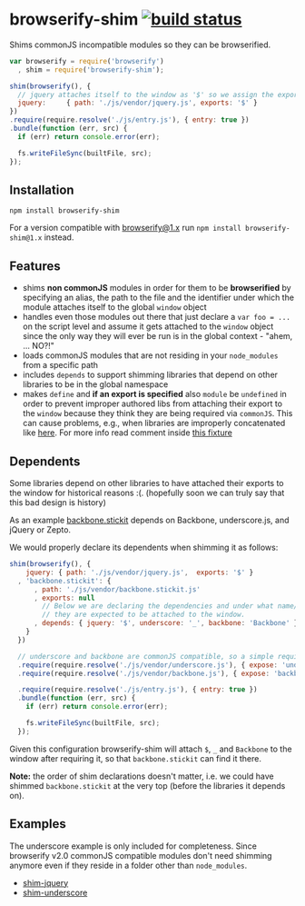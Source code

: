 # browserify-shim [![build status](https://secure.travis-ci.org/thlorenz/browserify-shim.png)](http://travis-ci.org/thlorenz/browserify-shim)

Shims commonJS incompatible modules so they can be browserified.

```js
var browserify = require('browserify')
  , shim = require('browserify-shim');

shim(browserify(), {
  // jquery attaches itself to the window as '$' so we assign the exports accordingly
  jquery:     { path: './js/vendor/jquery.js', exports: '$' }
})
.require(require.resolve('./js/entry.js'), { entry: true })
.bundle(function (err, src) {
  if (err) return console.error(err);

  fs.writeFileSync(builtFile, src);
});
```

## Installation

    npm install browserify-shim

For a version compatible with browserify@1.x run `npm install browserify-shim@1.x` instead.

## Features

- shims **non commonJS** modules in order for them to be **browserified** by specifying an alias, the path to the file and
  the identifier under which the module attaches itself to the global `window` object
- handles even those modules out there that just declare a `var foo = ...` on the script level and assume it gets attached to the
  `window` object since the only way they will ever be run is in the global context - "ahem, ... NO?!"
- loads commonJS modules that are not residing in your `node_modules` from a specific path
- includes `depends` to support shimming libraries that depend on other libraries to be in the global namespace
- makes `define` and **if an export is specified** also `module` be `undefined` in order to prevent improper authored
  libs from attaching their export to the `window` because they think they are being required via `commonJS`. This can cause problems,
  e.g., when libraries are improperly concatenated like
  [here](https://github.com/mhemesath/r2d3/blob/918bd076e4f980722438b2594d1eba53a522ce75/r2d3.v2.js#L222). For more info
  read comment inside [this
  fixture](https://github.com/thlorenz/browserify-shim/blob/master/test/fixtures/shims/lib-with-exports-define-global-problem.js)

## Dependents

Some libraries depend on other libraries to have attached their exports to the window for historical reasons :(.
(hopefully soon we can truly say that this bad design is history)

As an example [backbone.stickit](http://nytimes.github.com/backbone.stickit/) depends on Backbone, underscore.js,
and jQuery or Zepto.

We would properly declare its dependents when shimming it as follows:

```js
shim(browserify(), {
    jquery: { path: './js/vendor/jquery.js',  exports: '$' }
  , 'backbone.stickit': {
      , path: './js/vendor/backbone.stickit.js'
      , exports: null
        // Below we are declaring the dependencies and under what name/symbol 
        // they are expected to be attached to the window.
      , depends: { jquery: '$', underscore: '_', backbone: 'Backbone' }  
    }
  })

  // underscore and backbone are commonJS compatible, so a simple require with an expose option works
  .require(require.resolve('./js/vendor/underscore.js'), { expose: 'underscore' })
  .require(require.resolve('./js/vendor/backbone.js'), { expose: 'backbone' })

  .require(require.resolve('./js/entry.js'), { entry: true })
  .bundle(function (err, src) {
    if (err) return console.error(err);

    fs.writeFileSync(builtFile, src);
  });
```

Given this configuration browserify-shim will attach `$`, `_` and `Backbone` to the window after requiring it, so that
`backbone.stickit` can find it there.

**Note:** the order of shim declarations doesn't matter, i.e. we could have shimmed `backbone.stickit` at the very top
(before the libraries it depends on).

## Examples
The underscore example is only included for completeness. Since browserify v2.0 commonJS compatible modules don't need shimming anymore
even if they reside in a folder other than `node_modules`.

- [shim-jquery](https://github.com/thlorenz/browserify-shim/tree/master/examples/shim-jquery)
- [shim-underscore](https://github.com/thlorenz/browserify-shim/tree/master/examples/shim-underscore)

